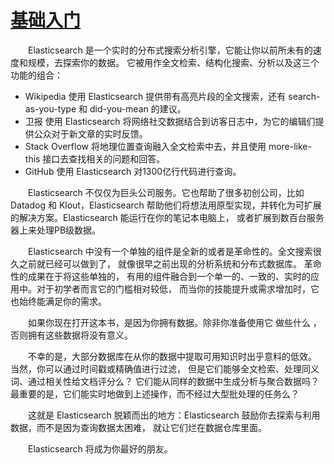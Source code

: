 # [基础入门](introduction.md)
&emsp;&emsp;Elasticsearch 是一个实时的分布式搜索分析引擎，它能让你以前所未有的速度和规模，去探索你的数据。 
它被用作全文检索、结构化搜索、分析以及这三个功能的组合：
 - Wikipedia 使用 Elasticsearch 提供带有高亮片段的全文搜索，还有 search-as-you-type 和 did-you-mean 的建议。    
 - 卫报 使用 Elasticsearch 将网络社交数据结合到访客日志中，为它的编辑们提供公众对于新文章的实时反馈。   
 - Stack Overflow 将地理位置查询融入全文检索中去，并且使用 more-like-this 接口去查找相关的问题和回答。   
 - GitHub 使用 Elasticsearch 对1300亿行代码进行查询。   
 
&emsp;&emsp;Elasticsearch 不仅仅为巨头公司服务。它也帮助了很多初创公司，比如 Datadog 和 Klout，Elasticsearch 帮助他们将想法用原型实现，并转化为可扩展的解决方案。Elasticsearch 能运行在你的笔记本电脑上，
或者扩展到数百台服务器上来处理PB级数据。   

&emsp;&emsp;Elasticsearch 中没有一个单独的组件是全新的或者是革命性的。全文搜索很久之前就已经可以做到了， 
就像很早之前出现的分析系统和分布式数据库。 革命性的成果在于将这些单独的，
有用的组件融合到一个单一的、一致的、实时的应用中。对于初学者而言它的门槛相对较低， 
而当你的技能提升或需求增加时，它也始终能满足你的需求。  

&emsp;&emsp;如果你现在打开这本书，是因为你拥有数据。除非你准备使用它 做些什么 ，否则拥有这些数据将没有意义。  

&emsp;&emsp;不幸的是，大部分数据库在从你的数据中提取可用知识时出乎意料的低效。 当然，你可以通过时间戳或精确值进行过滤，
但是它们能够全文检索、处理同义词、通过相关性给文档评分么？ 它们能从同样的数据中生成分析与聚合数据吗？
最重要的是，它们能实时地做到上述操作，而不经过大型批处理的任务么？   

&emsp;&emsp;这就是 Elasticsearch 脱颖而出的地方：Elasticsearch 鼓励你去探索与利用数据，而不是因为查询数据太困难，
就让它们烂在数据仓库里面。  

&emsp;&emsp;Elasticsearch 将成为你最好的朋友。

